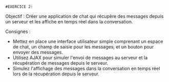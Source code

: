     #EXERCICE 2:

Objectif : 
Créer une application de chat qui récupère des messages depuis un serveur et les affiche en temps réel dans la conversation.

Consignes :
- Mettez en place une interface utilisateur simple comprenant un espace de chat, un champ de saisie pour les messages, et un bouton pour envoyer des messages.
- Utilisez AJAX pour simuler l'envoi de messages au serveur et la récupération de messages depuis le serveur.
- Simulez l'affichage des messages dans la conversation en temps réel lors de la récupération depuis le serveur.
